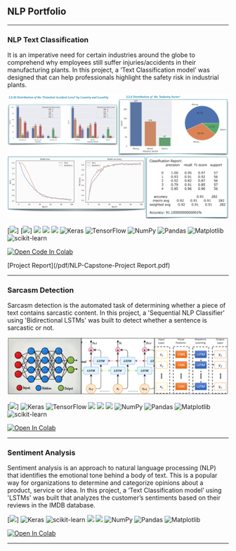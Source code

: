 ## NLP Portfolio

---

### NLP Text Classification 

It is an imperative need for certain industries around the globe to comprehend why employees still suffer injuries/accidents in their manufacturing plants. In this project, a ‘Text Classification model’ was designed that can help professionals highlight the safety risk in industrial plants. 

<img src="images/Screenshot 1.jpg?raw=true"/>
<img src="images/Perf.jpg?raw=true"/>

[![](https://img.shields.io/badge/Python-lightslategray?style=plastic&logo=Python&labelColor=white)] [![](https://img.shields.io/badge/spaCy-lightslategray?style=plastic&logo=spacy&logoColor=informational&labelColor=white)] ![](https://img.shields.io/badge/NLPAug-lightslategray?style=plastic) ![](https://img.shields.io/badge/BERT-lightslategray?style=plastic) ![](https://img.shields.io/badge/GloVe-lightslategray?style=plastic) ![Keras](https://img.shields.io/badge/Keras-lightslategray?style=plastic&logo=Keras&logoColor=%23D00000&labelColor=white) ![TensorFlow](https://img.shields.io/badge/-TensorFlow-lightslategray?style=plastic&logo=TensorFlow&logoColor=%23FF6F00&labelColor=white) ![NumPy](https://img.shields.io/badge/numpy-lightslategray?style=plastic&logo=numpy&logoColor=informational&labelColor=white) ![Pandas](https://img.shields.io/badge/pandas-lightslategray?style=plastic&logo=pandas&logoColor=483D8B&labelColor=white) ![Matplotlib](https://img.shields.io/badge/Matplotlib-lightslategray?style=plastic&logo=Matplotlib&logoColor=008080) ![scikit-learn](https://img.shields.io/badge/scikit--learn-lightslategray?style=plastic&logo=scikit-learn&logoColor=%23F7931E.svg&labelColor=white)

<!--- ![Gradio](https://img.shields.io/badge/Gradio%20UI-lightslategray?style=plastic)
![](https://img.shields.io/badge/Encoder-Decoder-lightslategray?style=plastic&labelColor=white )--->

<a target="_blank" href="https://colab.research.google.com/github/VandanaKaarthik/NLP-Text-Classification/blob/main/NLP_Capstone.ipynb">
  <img src="https://colab.research.google.com/assets/colab-badge.svg" alt="Open Code In Colab"/>
</a> 

[Project Report](/pdf/NLP-Capstone-Project Report.pdf)

---

### Sarcasm Detection

Sarcasm detection is the automated task of determining whether a piece of text contains sarcastic content. In this project, a 'Sequential NLP Classifier' using 'Bidirectional LSTMs' was built to detect whether a sentence is sarcastic or not.

<img src="images/LSTM-CNN.png?raw=true"/>

[![](https://img.shields.io/badge/Python-lightslategray?style=plastic&logo=Python&labelColor=white)] ![Keras](https://img.shields.io/badge/Keras-lightslategray?style=plastic&logo=Keras&logoColor=%23D00000&TextColor=%23D00000&labelColor=white) ![TensorFlow](https://img.shields.io/badge/-TensorFlow-lightslategray?style=plastic&logo=TensorFlow&logoColor=%23FF6F00&labelColor=white) ![](https://img.shields.io/badge/Word%20Embeddings-lightslategray?style=plastic) ![](https://img.shields.io/badge/Birectional-LSTMs-lightslategray?style=plastic&labelColor=white) ![](https://img.shields.io/badge/GloVe-lightslategray?style=plastic) ![NumPy](https://img.shields.io/badge/numpy-lightslategray?style=plastic&logo=numpy&logoColor=informational&labelColor=white) ![Pandas](https://img.shields.io/badge/pandas-lightslategray?style=plastic&logo=pandas&logoColor=483D8B&labelColor=white) ![Matplotlib](https://img.shields.io/badge/Matplotlib-lightslategray?style=plastic&logo=Matplotlib&logoColor=008080) ![scikit-learn](https://img.shields.io/badge/scikit--learn-lightslategray?style=plastic&logo=scikit-learn&logoColor=%23F7931E.svg&labelColor=white)


<a target="_blank" href="https://colab.research.google.com/github/VandanaKaarthik/Sarcasm-Detection/blob/main/SentimentAnalysis_SarcasmDetection.ipynb">
  <img src="https://colab.research.google.com/assets/colab-badge.svg" alt="Open In Colab"/>
</a> 

---

### Sentiment Analysis

Sentiment analysis is an approach to natural language processing (NLP) that identifies the emotional tone behind a body of text. This is a popular way for organizations to determine and categorize opinions about a product, service or idea. In this project, a ‘Text Classification model’ using 'LSTMs' was built that analyzes the customer’s sentiments based on their reviews in the IMDB database. 


[![](https://img.shields.io/badge/Python-lightslategray?style=plastic&logo=Python&labelColor=white)] ![Keras](https://img.shields.io/badge/Keras-lightslategray?style=plastic&logo=Keras&logoColor=%23D00000&TextColor=%23D00000&labelColor=white) ![scikit-learn](https://img.shields.io/badge/scikit--learn-lightslategray?style=plastic&logo=scikit-learn&logoColor=%23F7931E.svg&labelColor=white) ![](https://img.shields.io/badge/Word%20Embeddings-lightslategray?style=plastic) ![](https://img.shields.io/badge/LSTMs-lightslategray?style=plastic) ![NumPy](https://img.shields.io/badge/numpy-lightslategray?style=plastic&logo=numpy&logoColor=informational&labelColor=white) ![Pandas](https://img.shields.io/badge/pandas-lightslategray?style=plastic&logo=pandas&logoColor=483D8B&labelColor=white) ![Matplotlib](https://img.shields.io/badge/Matplotlib-lightslategray?style=plastic&logo=Matplotlib&logoColor=008080)



<a target="_blank" href="https://colab.research.google.com/github/VandanaKaarthik/Sentiment-Analysis/blob/main/SentimentAnalysis_SarcasmDetection.ipynb">
  <img src="https://colab.research.google.com/assets/colab-badge.svg" alt="Open In Colab"/>
</a>

---

